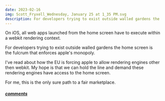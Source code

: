 ```yaml
---
date: 2023-02-16
img: Scott_Fryxell_Wednesday, January 25 at 1_35 PM.svg
description: For developers trying to exist outside walled gardens the home screen is the fulcrum that enforces apple's monopoly.
---
```

On iOS, all web apps launched from the home screen have to execute within a webkit rendering context.

For developers trying to exist outside walled gardens the home screen is the fulcrum that enforces apple's monopoly.

I've read about how the EU is forcing apple to allow rendering engines other then webkit. My hope is that we can hold the line and demand these rendering engines have access to the home screen.

For me, this is the only sure path to a fair marketplace.

##### [comments]()
